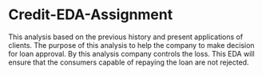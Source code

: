 # Credit-EDA-Assignment
 This analysis based on the previous history and present applications of clients. The purpose of this analysis to help the company to make decision for loan  approval. By this analysis company controls the loss. This EDA will ensure that the consumers capable of repaying the loan are not  rejected.

